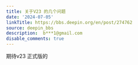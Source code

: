```yaml
---
title: 关于V23 的几个问题
date: '2024-07-05'
linkTitle: https://bbs.deepin.org/en/post/274762
source: deepin_bbs
description:  b***1@gmail.com 
disable_comments: true
---
```

期待v23 正式版的
